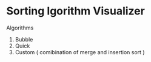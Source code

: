 # Sorting lgorithm Visualizer
Algorithms
1. Bubble
2. Quick
3. Custom ( comibination of merge and insertion sort )
